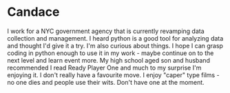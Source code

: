 # Candace

I work for a NYC government agency that is currently revamping data collection and management. I heard python is a good tool for analyzing data and thought I'd give it a try. I'm also curious about things.
I hope I can grasp coding in python enough to use it in my work - maybe continue on to the next level and learn event more.
My high school aged son and husband recommended I read Ready Player One and much to my surprise I'm enjoying it.
I don't really have a favourite move.  I enjoy "caper" type films - no one dies and people use their wits.
Don't have one at the moment.
